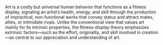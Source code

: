 Art is a costly but universal human behavior that functions as a fitness display, signaling an artist’s health, energy, and skill through the production of impractical, non-functional works that convey status and attract mates, allies, or intimidate rivals. Unlike the conventional view that values art mainly for its intrinsic properties, the fitness-display theory emphasizes extrinsic factors—such as the effort, originality, and skill involved in creation—as central to our appreciation and understanding of art.
